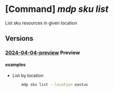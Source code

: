 # [Command] _mdp sku list_

List sku resources in given location

## Versions

### [2024-04-04-preview](/Resources/mgmt-plane/L3N1YnNjcmlwdGlvbnMve30vcHJvdmlkZXJzL21pY3Jvc29mdC5kZXZvcHNpbmZyYXN0cnVjdHVyZS9sb2NhdGlvbnMve30vc2t1cw==/2024-04-04-preview.xml) **Preview**

<!-- mgmt-plane /subscriptions/{}/providers/microsoft.devopsinfrastructure/locations/{}/skus 2024-04-04-preview -->

#### examples

- List by location
    ```bash
        mdp sku list --location eastus
    ```
